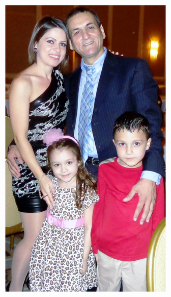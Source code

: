 <html>

<head>
<title>My Github Web Pages site </title>
</head>
  <body>
  <img src="H Ghanem Family Photo.jpg" />
  </body>
  
</html>
